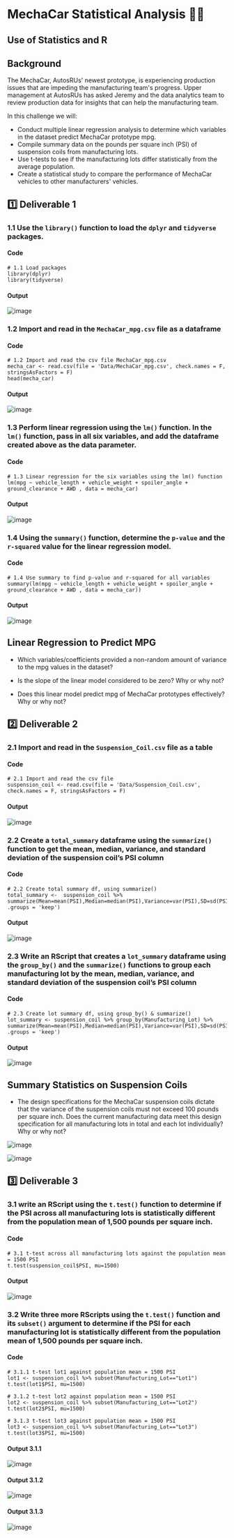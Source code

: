 # MechaCar Statistical Analysis 👨‍🔧
 Use of Statistics and R
---
## Background

The MechaCar, AutosRUs' newest prototype, is experiencing production issues that are impeding the manufacturing team's progress. Upper management at AutosRUs has asked Jeremy and the data analytics team to review production data for insights that can help the manufacturing team.

In this challenge we will:

* Conduct multiple linear regression analysis to determine which variables in the dataset predict MechaCar prototype mpg.
* Compile summary data on the pounds per square inch (PSI) of suspension coils from manufacturing lots.
* Use t-tests to see if the manufacturing lots differ statistically from the average population.
* Create a statistical study to compare the performance of MechaCar vehicles to other manufacturers' vehicles.

## :one: Deliverable 1

### 1.1 Use the `library()` function to load the `dplyr` and `tidyverse` packages.

#### Code
```
# 1.1 Load packages
library(dplyr)
library(tidyverse)
```

#### Output
![image](https://user-images.githubusercontent.com/98360572/170587149-cc8b18e5-974f-460d-a2c3-477ca617aec0.png)

### 1.2 Import and read in the `MechaCar_mpg.csv` file as a dataframe

#### Code
```
# 1.2 Import and read the csv file MechaCar_mpg.csv
mecha_car <- read.csv(file = 'Data/MechaCar_mpg.csv', check.names = F, stringsAsFactors = F)
head(mecha_car)
```
#### Output

![image](https://user-images.githubusercontent.com/98360572/170586909-4a14a17d-d180-4fb9-9d82-46af3e944483.png)

### 1.3 Perform linear regression using the `lm()` function. In the `lm()` function, pass in all six variables, and add the dataframe created above as the data parameter.

#### Code
```
# 1.3 Linear regression for the six variables using the lm() function
lm(mpg ~ vehicle_length + vehicle_weight + spoiler_angle + ground_clearance + AWD , data = mecha_car)
```

#### Output
![image](https://user-images.githubusercontent.com/98360572/170591748-63d56991-2411-4425-9af4-5944d544ea31.png)

### 1.4 Using the `summary()` function, determine the `p-value` and the `r-squared` value for the linear regression model.

#### Code
```
# 1.4 Use summary to find p-value and r-squared for all variables
summary(lm(mpg ~ vehicle_length + vehicle_weight + spoiler_angle + ground_clearance + AWD , data = mecha_car))
```

#### Output
![image](https://user-images.githubusercontent.com/98360572/170592016-33ee6c36-0557-48bf-8897-1f39f12388a1.png)

## Linear Regression to Predict MPG

* Which variables/coefficients provided a non-random amount of variance to the mpg values in the dataset?


* Is the slope of the linear model considered to be zero? Why or why not?


* Does this linear model predict mpg of MechaCar prototypes effectively? Why or why not?


## :two: Deliverable 2

### 2.1 Import and read in the `Suspension_Coil.csv` file as a table

#### Code
```
# 2.1 Import and read the csv file
suspension_coil <- read.csv(file = 'Data/Suspension_Coil.csv', check.names = F, stringsAsFactors = F)
```

#### Output
![image](https://user-images.githubusercontent.com/98360572/170603494-c2052c7a-7c71-4a86-b560-f03fd792cce4.png)


### 2.2 Create a `total_summary` dataframe using the `summarize()` function to get the mean, median, variance, and standard deviation of the suspension coil’s PSI column

#### Code

```
# 2.2 Create total summary df, using summarize()
total_summary <-  suspension_coil %>% summarize(Mean=mean(PSI),Median=median(PSI),Variance=var(PSI),SD=sd(PSI), .groups = 'keep')
```

#### Output
![image](https://user-images.githubusercontent.com/98360572/170603615-f4863252-b09c-4c44-9745-749792e96139.png)

### 2.3 Write an RScript that creates a `lot_summary` dataframe using the `group_by()` and the `summarize()` functions to group each manufacturing lot by the mean, median, variance, and standard deviation of the suspension coil’s PSI column

#### Code

```
# 2.3 Create lot summary df, using group_by() & summarize()
lot_summary <- suspension_coil %>% group_by(Manufacturing_Lot) %>% summarize(Mean=mean(PSI),Median=median(PSI),Variance=var(PSI),SD=sd(PSI), .groups = 'keep')
```

#### Output
![image](https://user-images.githubusercontent.com/98360572/170603948-4b712b62-8b83-43a7-939d-27054d176d95.png)

## Summary Statistics on Suspension Coils

* The design specifications for the MechaCar suspension coils dictate that the variance of the suspension coils must not exceed 100 pounds per square inch. Does the current manufacturing data meet this design specification for all manufacturing lots in total and each lot individually? Why or why not?


![image](https://user-images.githubusercontent.com/98360572/170603711-56b623b9-fca7-4503-bdca-75f54d3daa2e.png)


![image](https://user-images.githubusercontent.com/98360572/170603987-03230624-cab3-4f06-bddb-538def5977ca.png)



## :three: Deliverable 3

### 3.1 write an RScript using the `t.test()` function to determine if the PSI across all manufacturing lots is statistically different from the population mean of 1,500 pounds per square inch.

#### Code
```
# 3.1 t-test across all manufacturing lots against the population mean = 1500 PSI
t.test(suspension_coil$PSI, mu=1500)
```
#### Output
![image](https://user-images.githubusercontent.com/98360572/170604850-edbbcb04-34fa-41d4-b327-34d29fe43336.png)

### 3.2 Write three more RScripts using the `t.test()` function and its `subset()` argument to determine if the PSI for each manufacturing lot is statistically different from the population mean of 1,500 pounds per square inch.

#### Code
```
# 3.1.1 t-test lot1 against population mean = 1500 PSI
lot1 <- suspension_coil %>% subset(Manufacturing_Lot=="Lot1")
t.test(lot1$PSI, mu=1500)

# 3.1.2 t-test lot2 against population mean = 1500 PSI
lot2 <- suspension_coil %>% subset(Manufacturing_Lot=="Lot2")
t.test(lot2$PSI, mu=1500)

# 3.1.3 t-test lot3 against population mean = 1500 PSI
lot3 <- suspension_coil %>% subset(Manufacturing_Lot=="Lot3")
t.test(lot3$PSI, mu=1500)
```

#### Output 3.1.1
![image](https://user-images.githubusercontent.com/98360572/170605237-94f442b3-ca78-471e-b5f0-bf65bef9d968.png)

#### Output 3.1.2
![image](https://user-images.githubusercontent.com/98360572/170605319-2b8d9133-1246-4145-90ec-5be27ad4fc0c.png)

#### Output 3.1.3
![image](https://user-images.githubusercontent.com/98360572/170605396-9a794fb7-e5c1-43ee-aefa-e6cc18df85e1.png)


































